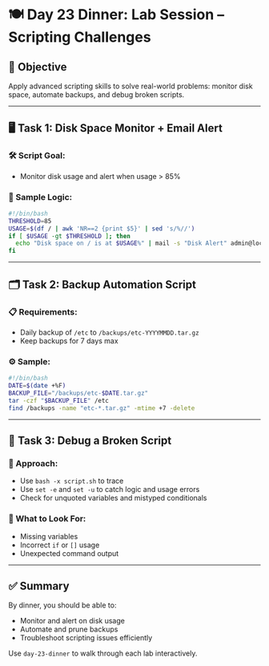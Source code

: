 # 🍽 Day 23 Dinner: Lab Session – Scripting Challenges

## 🧠 Objective

Apply advanced scripting skills to solve real-world problems: monitor disk space, automate backups, and debug broken scripts.

---

## 🖥️ Task 1: Disk Space Monitor + Email Alert

### 🛠️ Script Goal:

* Monitor disk usage and alert when usage > 85%

### 📄 Sample Logic:

```bash
#!/bin/bash
THRESHOLD=85
USAGE=$(df / | awk 'NR==2 {print $5}' | sed 's/%//')
if [ $USAGE -gt $THRESHOLD ]; then
  echo "Disk space on / is at $USAGE%" | mail -s "Disk Alert" admin@localhost
fi
```

---

## 🗂️ Task 2: Backup Automation Script

### 📋 Requirements:

* Daily backup of `/etc` to `/backups/etc-YYYYMMDD.tar.gz`
* Keep backups for 7 days max

### ⚙️ Sample:

```bash
#!/bin/bash
DATE=$(date +%F)
BACKUP_FILE="/backups/etc-$DATE.tar.gz"
tar -czf "$BACKUP_FILE" /etc
find /backups -name "etc-*.tar.gz" -mtime +7 -delete
```

---

## 🧪 Task 3: Debug a Broken Script

### 🔧 Approach:

* Use `bash -x script.sh` to trace
* Use `set -e` and `set -u` to catch logic and usage errors
* Check for unquoted variables and mistyped conditionals

### 👀 What to Look For:

* Missing variables
* Incorrect `if` or `[]` usage
* Unexpected command output

---

## ✅ Summary

By dinner, you should be able to:

* Monitor and alert on disk usage
* Automate and prune backups
* Troubleshoot scripting issues efficiently

Use `day-23-dinner` to walk through each lab interactively.
